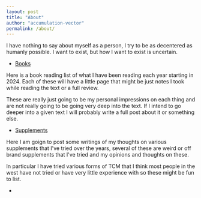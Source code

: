 ```yaml
---
layout: post
title: "About"
author: "accumulation-vector"
permalink: /about/
---
```


I have nothing to say about myself as a person, I try to be as decentered as humanly possible. I want to exist, but how I want to exist is uncertain.


- [Books](https://accumulationvector.com/books/)

Here is a book reading list of what I have been reading each year starting in 2024. Each of these will have a little page that might be just notes I took while reading the text or a full review. 

These are really just going to be my personal impressions on each thing and are not really going to be going very deep into the text. If I intend to go deeper into a given text I will probably write a full post about it or something else.


- [Supplements](https://accumulationvector.com/supplements/)

Here I am goign to post some writings of my thoughts on various supplements that I've tried over the years, several of these are weird or off brand supplements that I've tried and my opinions and thoughts on these.

In particular I have tried various forms of TCM that I think most people in the west have not tried or have very little experience with so these might be fun to list.

- []()
